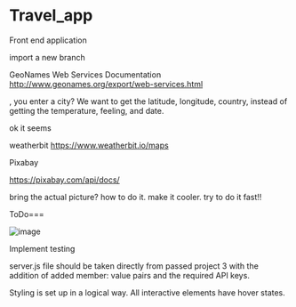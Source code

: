 # Travel_app
Front end application

import a new branch 


GeoNames Web Services Documentation http://www.geonames.org/export/web-services.html


, you enter a city? We want to get the latitude, longitude, country, instead of getting the temperature, feeling, and date.

ok it seems


weatherbit 
https://www.weatherbit.io/maps

Pixabay

https://pixabay.com/api/docs/

bring the actual picture? how to do it. make it cooler. try to do it fast!!


ToDo===

![image](https://user-images.githubusercontent.com/65776444/180981583-40cf0a5a-8905-447e-b966-1232c725f7d4.png)


Implement testing

server.js file should be taken directly from passed project 3 with the addition of added member: value pairs and the required API keys.


Styling is set up in a logical way. All interactive elements have hover states.
